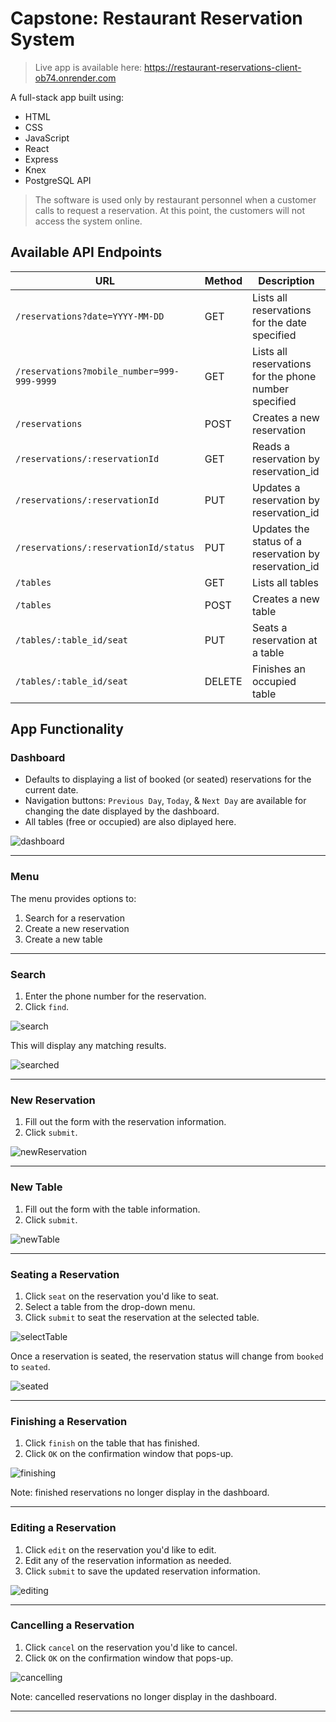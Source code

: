 # Capstone: Restaurant Reservation System


> Live app is available here:  https://restaurant-reservations-client-ob74.onrender.com

A full-stack app built using:
- HTML
- CSS
- JavaScript
- React
- Express
- Knex
- PostgreSQL API

> The software is used only by restaurant personnel when a customer calls to request a reservation.
> At this point, the customers will not access the system online.


## Available API Endpoints

| URL | Method | Description |
| ---------------- | ----- | ---------------------------------------------------------------- |
| `/reservations?date=YYYY-MM-DD` | GET | Lists all reservations for the date specified |
| `/reservations?mobile_number=999-999-9999` | GET | Lists all reservations for the phone number specified |
| `/reservations` | POST | Creates a new reservation |
| `/reservations/:reservationId` | GET | Reads a reservation by reservation_id |
| `/reservations/:reservationId` | PUT | Updates a reservation by reservation_id |
| `/reservations/:reservationId/status` | PUT | Updates the status of a reservation by reservation_id  |
| `/tables` | GET | Lists all tables |
| `/tables` | POST | Creates a new table |
| `/tables/:table_id/seat` | PUT | Seats a reservation at a table |
| `/tables/:table_id/seat` | DELETE | Finishes an occupied table |

## App Functionality

### Dashboard

- Defaults to displaying a list of booked (or seated) reservations for the current date.  
- Navigation buttons: `Previous Day`, `Today`, & `Next Day` are available for changing the date displayed by the dashboard.
- All tables (free or occupied) are also diplayed here.

![dashboard](./front-end/screenshots/Dashboard.png)

---

### Menu

The menu provides options to:
1. Search for a reservation
2. Create a new reservation 
3. Create a new table

---

### Search

1. Enter the phone number for the reservation.
1. Click `find`.

![search](./front-end/screenshots/searchBefore.png)

This will display any matching results.

![searched](./front-end/screenshots/searchAfter.png)

---

### New Reservation

1. Fill out the form with the reservation information.
1. Click `submit`.

![newReservation](./front-end/screenshots/MakeReservation.png)

---

### New Table

1. Fill out the form with the table information.
1. Click `submit`.

![newTable](./front-end/screenshots/makeATable.png)

---

### Seating a Reservation

1. Click `seat` on the reservation you'd like to seat.
1. Select a table from the drop-down menu.
1. Click `submit` to seat the reservation at the selected table.

![selectTable](./front-end/screenshots/seatingPage.png)

Once a reservation is seated, the reservation status will change from `booked` to `seated`.

![seated](./front-end/screenshots/seatSubmit.png)

---

### Finishing a Reservation

1. Click `finish` on the table that has finished.
1. Click `OK` on the confirmation window that pops-up.

![finishing](./front-end/screenshots/finishedTable.png)

Note: finished reservations no longer display in the dashboard.

---

### Editing a Reservation

1. Click `edit` on the reservation you'd like to edit.
1. Edit any of the reservation information as needed.
1. Click `submit` to save the updated reservation information.

![editing](./front-end/screenshots/editReservation.png)

---

### Cancelling a Reservation

1. Click `cancel` on the reservation you'd like to cancel.
1. Click `OK` on the confirmation window that pops-up.

![cancelling](./front-end/screenshots/cancelReservation.png)

Note: cancelled reservations no longer display in the dashboard.

---


